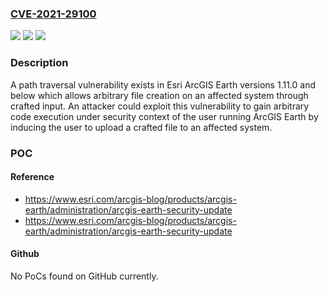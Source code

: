 ### [CVE-2021-29100](https://cve.mitre.org/cgi-bin/cvename.cgi?name=CVE-2021-29100)
![](https://img.shields.io/static/v1?label=Product&message=ArcGIS%20Earth&color=blue)
![](https://img.shields.io/static/v1?label=Version&message=1.11%3C%201.11.2903%20&color=brighgreen)
![](https://img.shields.io/static/v1?label=Vulnerability&message=CWE-23%20Relative%20Path%20Traversal&color=brighgreen)

### Description

A path traversal vulnerability exists in Esri ArcGIS Earth versions 1.11.0 and below which allows arbitrary file creation on an affected system through crafted input. An attacker could exploit this vulnerability to gain arbitrary code execution under security context of the user running ArcGIS Earth by inducing the user to upload a crafted file to an affected system.

### POC

#### Reference
- https://www.esri.com/arcgis-blog/products/arcgis-earth/administration/arcgis-earth-security-update
- https://www.esri.com/arcgis-blog/products/arcgis-earth/administration/arcgis-earth-security-update

#### Github
No PoCs found on GitHub currently.

